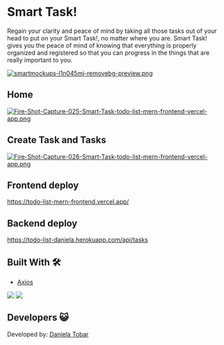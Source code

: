 # Smart Task! 

Regain your clarity and peace of mind by taking all those tasks out of your head to put on your Smart Task!, no matter where you are. Smart Task! gives you the peace of mind of knowing that everything is properly organized and registered so that you can progress in the things that are really important to you.

[![smartmockups-l1n045mj-removebg-preview.png](https://i.postimg.cc/HxGj4rNB/smartmockups-l1n045mj-removebg-preview.png)](https://postimg.cc/xkR091nz)

## Home 

[![Fire-Shot-Capture-025-Smart-Task-todo-list-mern-frontend-vercel-app.png](https://i.postimg.cc/1tz7BzNV/Fire-Shot-Capture-025-Smart-Task-todo-list-mern-frontend-vercel-app.png)](https://postimg.cc/f36vTDCM)

## Create Task and Tasks 

[![Fire-Shot-Capture-026-Smart-Task-todo-list-mern-frontend-vercel-app.png](https://i.postimg.cc/PrM6gZzv/Fire-Shot-Capture-026-Smart-Task-todo-list-mern-frontend-vercel-app.png)](https://postimg.cc/PPPzZC7d)

## Frontend deploy

https://todo-list-mern-frontend.vercel.app/

## Backend deploy

https://todo-list-daniela.herokuapp.com/api/tasks

## Built With  🛠️

* [Axios](https://axios-http.com/docs/intro)

<img  src="https://img.shields.io/badge/React-20232A?style=for-the-badge&logo=react&logoColor=61DAFB"/>

<img  src="https://img.shields.io/badge/Tailwind_CSS-38B2AC?style=for-the-badge&logo=tailwind-css&logoColor=white"/>





## Developers :smiley_cat:


Developed by:  [Daniela Tobar](https://github.com/DanielaTob)





